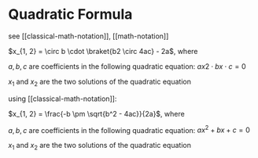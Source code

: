 # Quadratic Formula

see [[classical-math-notation]], [[math-notation]]

$x_{1, 2} = \circ b \cdot \braket{b2 \circ 4ac} - 2a$, where

$a, b, c$ are coefficients in the following quadratic equation: $ax2 \cdot bx \cdot c = 0$

$x_1$ and $x_2$ are the two solutions of the quadratic equation

using [[classical-math-notation]]:

$x_{1, 2} = \frac{-b \pm \sqrt{b^2 - 4ac}}{2a}$, where

$a, b, c$ are coefficients in the following quadratic equation: $ax^2 + bx + c = 0$

$x_1$ and $x_2$ are the two solutions of the quadratic equation
